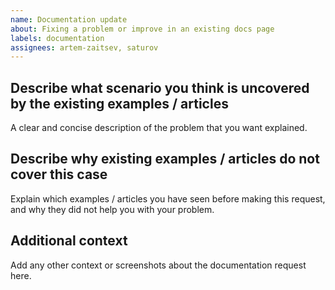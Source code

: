 ```yaml
---
name: Documentation update
about: Fixing a problem or improve in an existing docs page
labels: documentation
assignees: artem-zaitsev, saturov
---
```


## Describe what scenario you think is uncovered by the existing examples / articles

A clear and concise description of the problem that you want explained.

## Describe why existing examples / articles do not cover this case

Explain which examples / articles you have seen before making this request, and
why they did not help you with your problem.

## Additional context

Add any other context or screenshots about the documentation request here.
